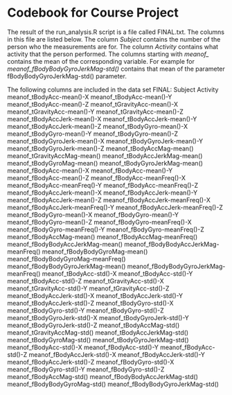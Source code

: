 Codebook for Course Project
=============================

The result of the run_analysis.R script is a file called FINAL.txt.
The columns in this file are listed below.
The column *Subject* contains the number of the person who the measurements are for.
The column *Activity* contains what activity that the person performed.
The columns starting with *meanof_* contains the mean of the corresponding variable. For example for *meanof_fBodyBodyGyroJerkMag-std()* contains that mean of the parameter fBodyBodyGyroJerkMag-std() parameter.

The following columns are included in the data set FINAL:
Subject
Activity
meanof_tBodyAcc-mean()-X
meanof_tBodyAcc-mean()-Y
meanof_tBodyAcc-mean()-Z
meanof_tGravityAcc-mean()-X
meanof_tGravityAcc-mean()-Y
meanof_tGravityAcc-mean()-Z
meanof_tBodyAccJerk-mean()-X
meanof_tBodyAccJerk-mean()-Y
meanof_tBodyAccJerk-mean()-Z
meanof_tBodyGyro-mean()-X
meanof_tBodyGyro-mean()-Y
meanof_tBodyGyro-mean()-Z
meanof_tBodyGyroJerk-mean()-X
meanof_tBodyGyroJerk-mean()-Y
meanof_tBodyGyroJerk-mean()-Z
meanof_tBodyAccMag-mean()
meanof_tGravityAccMag-mean()
meanof_tBodyAccJerkMag-mean()
meanof_tBodyGyroMag-mean()
meanof_tBodyGyroJerkMag-mean()
meanof_fBodyAcc-mean()-X
meanof_fBodyAcc-mean()-Y
meanof_fBodyAcc-mean()-Z
meanof_fBodyAcc-meanFreq()-X
meanof_fBodyAcc-meanFreq()-Y
meanof_fBodyAcc-meanFreq()-Z
meanof_fBodyAccJerk-mean()-X
meanof_fBodyAccJerk-mean()-Y
meanof_fBodyAccJerk-mean()-Z
meanof_fBodyAccJerk-meanFreq()-X
meanof_fBodyAccJerk-meanFreq()-Y
meanof_fBodyAccJerk-meanFreq()-Z
meanof_fBodyGyro-mean()-X
meanof_fBodyGyro-mean()-Y
meanof_fBodyGyro-mean()-Z
meanof_fBodyGyro-meanFreq()-X
meanof_fBodyGyro-meanFreq()-Y
meanof_fBodyGyro-meanFreq()-Z
meanof_fBodyAccMag-mean()
meanof_fBodyAccMag-meanFreq()
meanof_fBodyBodyAccJerkMag-mean()
meanof_fBodyBodyAccJerkMag-meanFreq()
meanof_fBodyBodyGyroMag-mean()
meanof_fBodyBodyGyroMag-meanFreq()
meanof_fBodyBodyGyroJerkMag-mean()
meanof_fBodyBodyGyroJerkMag-meanFreq()
meanof_tBodyAcc-std()-X
meanof_tBodyAcc-std()-Y
meanof_tBodyAcc-std()-Z
meanof_tGravityAcc-std()-X
meanof_tGravityAcc-std()-Y
meanof_tGravityAcc-std()-Z
meanof_tBodyAccJerk-std()-X
meanof_tBodyAccJerk-std()-Y
meanof_tBodyAccJerk-std()-Z
meanof_tBodyGyro-std()-X
meanof_tBodyGyro-std()-Y
meanof_tBodyGyro-std()-Z
meanof_tBodyGyroJerk-std()-X
meanof_tBodyGyroJerk-std()-Y
meanof_tBodyGyroJerk-std()-Z
meanof_tBodyAccMag-std()
meanof_tGravityAccMag-std()
meanof_tBodyAccJerkMag-std()
meanof_tBodyGyroMag-std()
meanof_tBodyGyroJerkMag-std()
meanof_fBodyAcc-std()-X
meanof_fBodyAcc-std()-Y
meanof_fBodyAcc-std()-Z
meanof_fBodyAccJerk-std()-X
meanof_fBodyAccJerk-std()-Y
meanof_fBodyAccJerk-std()-Z
meanof_fBodyGyro-std()-X
meanof_fBodyGyro-std()-Y
meanof_fBodyGyro-std()-Z
meanof_fBodyAccMag-std()
meanof_fBodyBodyAccJerkMag-std()
meanof_fBodyBodyGyroMag-std()
meanof_fBodyBodyGyroJerkMag-std()

